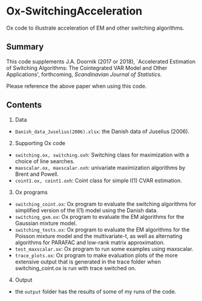# Ox-SwitchingAcceleration
Ox code to illustrate acceleration of EM and other switching algorithms.

## Summary

This code supplements 	J.A. Doornik (2017 or 2018), `Accelerated Estimation of Switching
Algorithms: The Cointegrated VAR Model and Other Applications', forthcoming,
*Scandinavian Journal of Statistics*.

Please reference the above paper when using this code.

## Contents

1. Data
  - `Danish_data_Juselius(2006).xlsx`: the Danish data of Juselius (2006).
2. Supporting Ox code
  - `switching.ox, switching.oxh`: Switching class for maximization with a
  choice of line searches.
  - `maxscalar.ox, maxscalar.oxh`: univariate maximization algorithms by Brent and Powell.
  - `coint1.ox, coint1.oxh`: Coint class for simple I(1) CVAR estimation.
3. Ox programs
  - `switching_coint.ox`: Ox program to evaluate the switching algorithms for simplified version of
  the I(1) model using the Danish data.
  - `switching_gxm.ox`: Ox program to evaluate the EM algorithms for the Gaussian mixture model.
  - `switching_tests.ox`: Ox program to evaluate the EM algorithms for the Poisson mixture
  model and the multivariate-t, as well as alternating algorithms for PARAFAC and low-rank matrix approximation.
  - `test_maxscalar.ox`: Ox program to run some examples using maxscalar.  
  - `trace_plots.ox`: Ox program to make evaluation plots of the more extensive output
  that is generated in the trace folder when switching_coint.ox is run with trace switched on.
4. Output
- the `output` folder has the results of some of my runs of the code.
